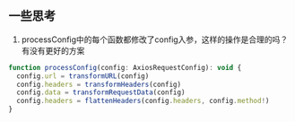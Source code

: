## 一些思考

1. processConfig中的每个函数都修改了config入参，这样的操作是合理的吗？ 有没有更好的方案

```js
function processConfig(config: AxiosRequestConfig): void {
  config.url = transformURL(config)
  config.headers = transformHeaders(config)
  config.data = transformRequestData(config)
  config.headers = flattenHeaders(config.headers, config.method!)
}
```